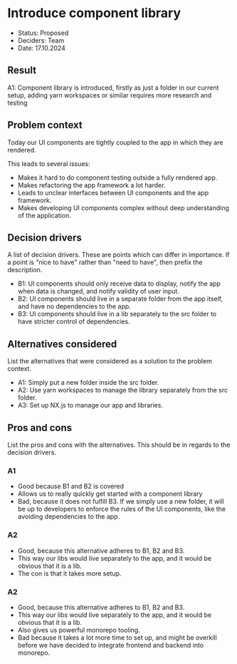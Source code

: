 # Introduce component library

- Status: Proposed
- Deciders: Team
- Date: 17.10.2024

## Result

A1: Component library is introduced, firstly as just a folder in our current setup, adding yarn workspaces or similar requires more research and testing

## Problem context

Today our UI components are tightly coupled to the app in which they are rendered.

This leads to several issues:

- Makes it hard to do component testing outside a fully rendered app.
- Makes refactoring the app framework a lot harder.
- Leads to unclear interfaces between UI components and the app framework.
- Makes developing UI components complex without deep understanding of the application.

## Decision drivers

A list of decision drivers. These are points which can differ in importance. If a point is "nice to have" rather than
"need to have", then prefix the description.

- B1: UI components should only receive data to display, notify the app when data is changed, and notify validity of user input.
- B2: UI components should live in a separate folder from the app itself, and have no dependencies to the app.
- B3: UI components should live in a lib separately to the src folder to have stricter control of dependencies.

## Alternatives considered

List the alternatives that were considered as a solution to the problem context.

- A1: Simply put a new folder inside the src folder.
- A2: Use yarn workspaces to manage the library separately from the src folder.
- A3: Set up NX.js to manage our app and libraries.

## Pros and cons

List the pros and cons with the alternatives. This should be in regards to the decision drivers.

### A1

- Good because B1 and B2 is covered
- Allows us to really quickly get started with a component library
- Bad, because it does not fulfill B3. If we simply use a new folder, it will be up to developers to enforce the rules of the UI components, like the avoiding dependencies to the app.

### A2

- Good, because this alternative adheres to B1, B2 and B3.
- This way our libs would live separately to the app, and it would be obvious that it is a lib.
- The con is that it takes more setup.

### A2

- Good, because this alternative adheres to B1, B2 and B3.
- This way our libs would live separately to the app, and it would be obvious that it is a lib.
- Also gives us powerful monorepo tooling.
- Bad because it takes a lot more time to set up, and might be overkill before we have decided to integrate frontend and backend into monorepo.
